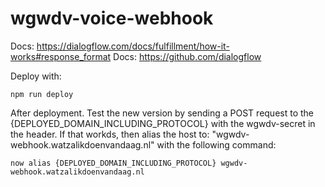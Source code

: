 # wgwdv-voice-webhook

Docs: https://dialogflow.com/docs/fulfillment/how-it-works#response_format
Docs: https://github.com/dialogflow

Deploy with:

```
npm run deploy
```

After deployment. Test the new version by sending a POST request to the {DEPLOYED_DOMAIN_INCLUDING_PROTOCOL} with the wgwdv-secret in the header. If that workds, then alias the host to: "wgwdv-webhook.watzalikdoenvandaag.nl" with the following command:

```
now alias {DEPLOYED_DOMAIN_INCLUDING_PROTOCOL} wgwdv-webhook.watzalikdoenvandaag.nl
```